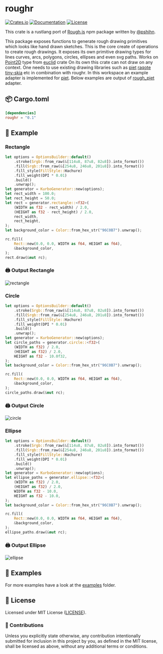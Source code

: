 # roughr

[![Crates.io](https://img.shields.io/crates/v/roughr.svg)](https://crates.io/crates/roughr)
[![Documentation](https://docs.rs/roughr/badge.svg)](https://docs.rs/roughr)
[![License](https://img.shields.io/github/license/orhanbalci/rough-rs.svg)](https://github.com/orhanbalci/rough-rs/LICENSE)

<!-- cargo-sync-readme start -->


This crate is a rustlang port of [Rough.js](https://github.com/rough-stuff/rough) npm package written by
[@pshihn](https://github.com/pshihn).

This package exposes functions to generate rough drawing primitives which looks like hand drawn sketches.
This is the core create of operations to create rough drawings. It exposes its own primitive drawing types for lines
curves, arcs, polygons, circles, ellipses and even svg paths.
Works on [Point2D](https://docs.rs/euclid/0.22.7/euclid/struct.Point2D.html) type from [euclid](https://github.com/servo/euclid) crate
On its own this crate can not draw on any context. One needs to use existing drawing libraries such as [piet](https://github.com/linebender/piet)
[raqote](https://github.com/jrmuizel/raqote) [tiny-skia](https://github.com/RazrFalcon/tiny-skia) etc in combination with
roughr. In this workspace an example adapter is implemented for [piet](https://github.com/linebender/piet). Below examples are
output of [rough_piet](https://github.com/orhanbalci/rough-rs/tree/main/rough_piet) adapter.

## 📦 Cargo.toml

```toml
[dependencies]
roughr = "0.1"
```

## 🔧 Example

### Rectangle

```rust
let options = OptionsBuilder::default()
    .stroke(Srgb::from_raw(&[114u8, 87u8, 82u8]).into_format())
    .fill(Srgb::from_raw(&[254u8, 246u8, 201u8]).into_format())
    .fill_style(FillStyle::Hachure)
    .fill_weight(DPI * 0.01)
    .build()
    .unwrap();
let generator = KurboGenerator::new(options);
let rect_width = 100.0;
let rect_height = 50.0;
let rect = generator.rectangle::<f32>(
    (WIDTH as f32 - rect_width) / 2.0,
    (HEIGHT as f32 - rect_height) / 2.0,
    rect_width,
    rect_height,
);
let background_color = Color::from_hex_str("96C0B7").unwrap();

rc.fill(
    Rect::new(0.0, 0.0, WIDTH as f64, HEIGHT as f64),
    &background_color,
);
rect.draw(&mut rc);
```

### 🖨️ Output Rectangle
![rectangle](https://raw.githubusercontent.com/orhanbalci/rough-rs/main/roughr/assets/rectangle.png)

### Circle

```rust
let options = OptionsBuilder::default()
    .stroke(Srgb::from_raw(&[114u8, 87u8, 82u8]).into_format())
    .fill(Srgb::from_raw(&[254u8, 246u8, 201u8]).into_format())
    .fill_style(FillStyle::Hachure)
    .fill_weight(DPI * 0.01)
    .build()
    .unwrap();
let generator = KurboGenerator::new(options);
let circle_paths = generator.circle::<f32>(
    (WIDTH as f32) / 2.0,
    (HEIGHT as f32) / 2.0,
    HEIGHT as f32 - 10.0f32,
);
let background_color = Color::from_hex_str("96C0B7").unwrap();

rc.fill(
    Rect::new(0.0, 0.0, WIDTH as f64, HEIGHT as f64),
    &background_color,
);
circle_paths.draw(&mut rc);
```

### 🖨️ Output Circle
![circle](https://raw.githubusercontent.com/orhanbalci/rough-rs/main/roughr/assets/circle.png)


### Ellipse

```rust
let options = OptionsBuilder::default()
    .stroke(Srgb::from_raw(&[114u8, 87u8, 82u8]).into_format())
    .fill(Srgb::from_raw(&[254u8, 246u8, 201u8]).into_format())
    .fill_style(FillStyle::Hachure)
    .fill_weight(DPI * 0.01)
    .build()
    .unwrap();
let generator = KurboGenerator::new(options);
let ellipse_paths = generator.ellipse::<f32>(
    (WIDTH as f32) / 2.0,
    (HEIGHT as f32) / 2.0,
    WIDTH as f32 - 10.0,
    HEIGHT as f32 - 10.0,
);
let background_color = Color::from_hex_str("96C0B7").unwrap();

rc.fill(
    Rect::new(0.0, 0.0, WIDTH as f64, HEIGHT as f64),
    &background_color,
);
ellipse_paths.draw(&mut rc);
```

### 🖨️ Output Ellipse
![ellipse](https://raw.githubusercontent.com/orhanbalci/rough-rs/main/roughr/assets/ellipse.png)

## 🔭 Examples

For more examples have a look at the
[examples](https://github.com/orhanbalci/rough-rs/tree/main/rough_piet/examples) folder.

<!-- cargo-sync-readme end -->

## 📝 License

Licensed under MIT License ([LICENSE](LICENSE)).

### 🚧 Contributions

Unless you explicitly state otherwise, any contribution intentionally submitted for inclusion in this project by you, as defined in the MIT license, shall be licensed as above, without any additional terms or conditions.

